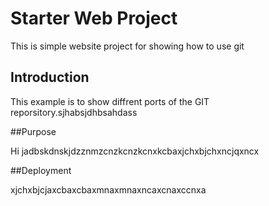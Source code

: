 # Starter Web Project

This is simple website project for showing how to use git

## Introduction

This example is to show diffrent ports of the GIT reporsitory.sjhabsjdhbsahdass

##Purpose

Hi jadbskdnskjdzznmzcnzkcnzkcnxkcbaxjchxbjchxncjqxncx

##Deployment

xjchxbjcjaxcbaxcbaxmnaxmnaxncaxcnaxccnxa